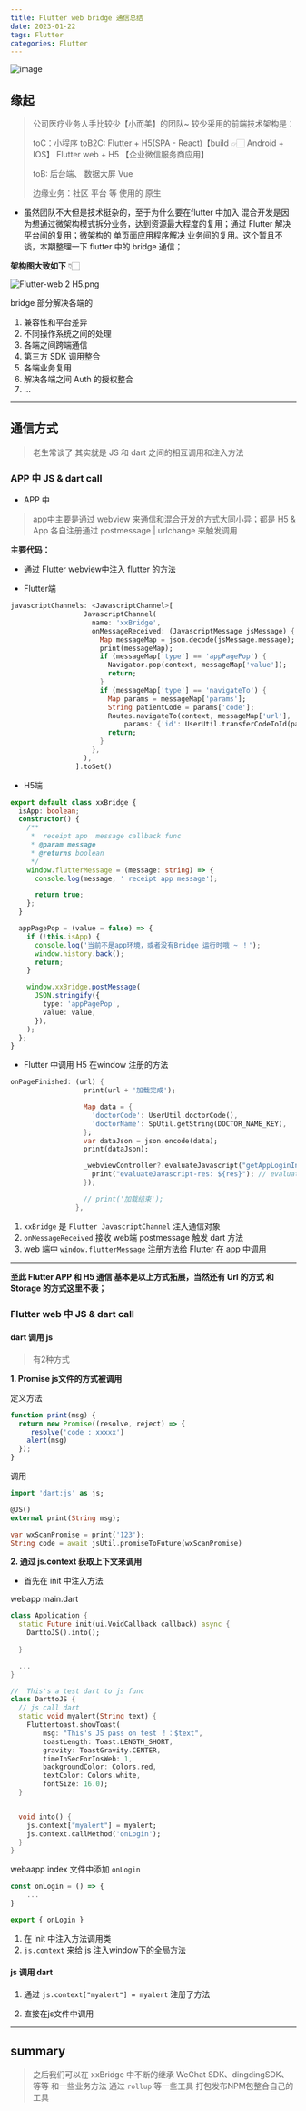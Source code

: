 ```yaml
---
title: Flutter web bridge 通信总结
date: 2023-01-22
tags: Flutter
categories: Flutter
---
```


![image](https://s2.loli.net/2023/01/23/8JPjSBiZuqKzncl.png)


## 缘起
> 公司医疗业务人手比较少【小而美】的团队~ 较少采用的前端技术架构是：
> 
> toC：小程序 
> toB2C: Flutter + H5(SPA - React)【build 👉🏻 Android + IOS】 Flutter web + H5 【企业微信服务商应用】
> 
> toB: 后台端、 数据大屏 Vue 
> 
> 边缘业务：社区 平台 等 使用的 原生  

- 虽然团队不大但是技术挺杂的，至于为什么要在flutter 中加入 混合开发是因为想通过微架构模式拆分业务，达到资源最大程度的复用；通过 Flutter 解决平台间的复用；微架构的 单页面应用程序解决 业务间的复用。这个暂且不谈，本期整理一下 flutter 中的 bridge 通信；

**架构图大致如下** 👇🏻

![Flutter-web 2 H5.png](https://p1-juejin.byteimg.com/tos-cn-i-k3u1fbpfcp/fe8cef58055d489d91745e2181b3adb1~tplv-k3u1fbpfcp-watermark.image?)


bridge 部分解决各端的

1. 兼容性和平台差异
2. 不同操作系统之间的处理
3. 各端之间跨端通信
4. 第三方 SDK 调用整合 
5. 各端业务复用
6. 解决各端之间 Auth 的授权整合
7.  ...
---


## 通信方式
> 老生常谈了 其实就是 JS 和 dart 之间的相互调用和注入方法

### APP 中 JS & dart call

- APP 中
> app中主要是通过 webview 来通信和混合开发的方式大同小异；都是 H5 & App 各自注册通过 postmessage | urlchange 来触发调用

**主要代码：**

- 通过 Flutter webview中注入 flutter 的方法

- Flutter端
```dart
javascriptChannels: <JavascriptChannel>[
                  JavascriptChannel(
                    name: 'xxBridge',
                    onMessageReceived: (JavascriptMessage jsMessage) {
                      Map messageMap = json.decode(jsMessage.message);
                      print(messageMap);
                      if (messageMap['type'] == 'appPagePop') {
                        Navigator.pop(context, messageMap['value']);
                        return;
                      }
                      if (messageMap['type'] == 'navigateTo') {
                        Map params = messageMap['params'];
                        String patientCode = params['code'];
                        Routes.navigateTo(context, messageMap['url'],
                            params: {'id': UserUtil.transferCodeToId(patientCode)});
                        return;
                      }
                    },
                  ),
                ].toSet()
```

- H5端


```ts
export default class xxBridge {
  isApp: boolean;
  constructor() {
    /**
     *  receipt app  message callback func
     * @param message
     * @returns boolean
     */
    window.flutterMessage = (message: string) => {
      console.log(message, ' receipt app message');

      return true;
    };
  }

  appPagePop = (value = false) => {
    if (!this.isApp) {
      console.log('当前不是app环境，或者没有Bridge 运行时哦 ~ ！');
      window.history.back();
      return;
    }

    window.xxBridge.postMessage(
      JSON.stringify({
        type: 'appPagePop',
        value: value,
      }),
    );
  };
}
```

- Flutter 中调用 H5 在window 注册的方法

```dart
onPageFinished: (url) {
                  print(url + '加载完成');

                  Map data = {
                    'doctorCode': UserUtil.doctorCode(),
                    'doctorName': SpUtil.getString(DOCTOR_NAME_KEY),
                  };
                  var dataJson = json.encode(data);
                  print(dataJson);

                  _webviewController?.evaluateJavascript("getAppLoginInfo('$dataJson')").then((res) {
                    print("evaluateJavascript-res: ${res}"); // evaluateJavascript-res: true
                  });

                  // print('加载结束');
                },

```


1. `xxBridge` 是 `Flutter JavascriptChannel` 注入通信对象
2. `onMessageReceived` 接收 web端 postmessage 触发 dart 方法
3. web 端中 `window.flutterMessage` 注册方法给 Flutter 在 app 中调用

---

**至此 Flutter APP 和 H5 通信 基本是以上方式拓展，当然还有 Url 的方式 和 Storage 的方式这里不表；**



### Flutter web 中 JS & dart call

#### dart 调用 js

> 有2种方式

**1. Promise js文件的方式被调用**

定义方法

```js
function print(msg) {
  return new Promise((resolve, reject) => {
     resolve('code : xxxxx')
    alert(msg)
  });
}

```

调用

```dart
import 'dart:js' as js;

@JS()
external print(String msg);

var wxScanPromise = print('123');
String code = await jsUtil.promiseToFuture(wxScanPromise)

```

**2. 通过 js.context 获取上下文来调用**


- 首先在 init 中注入方法

webapp main.dart

```dart
class Application {
  static Future init(ui.VoidCallback callback) async {
    DarttoJS().into();
   
  }

  ...
}
```


```dart
//  This's a test dart to js func
class DarttoJS {
  // js call dart
  static void myalert(String text) {
    Fluttertoast.showToast(
        msg: "This's JS pass on test ！：$text",
        toastLength: Toast.LENGTH_SHORT,
        gravity: ToastGravity.CENTER,
        timeInSecForIosWeb: 1,
        backgroundColor: Colors.red,
        textColor: Colors.white,
        fontSize: 16.0);
  }


  void into() {
    js.context["myalert"] = myalert;
    js.context.callMethod('onLogin');
  }
}

```

webaapp index 文件中添加 `onLogin`
```js
const onLogin = () => {
    ...
}

export { onLogin }
```


1. 在 init 中注入方法调用类
2. `js.context` 来给 js 注入window下的全局方法


#### js 调用 dart
1. 通过 `js.context["myalert"] = myalert` 注册了方法

2. 直接在js文件中调用 

---

## summary
> 之后我们可以在 xxBridge 中不断的继承 WeChat SDK、dingdingSDK、等等 和一些业务方法 通过 `rollup` 等一些工具 打包发布NPM包整合自己的工具




